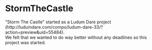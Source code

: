 # StormTheCastle
<p>"Storm The Castle" started as a Ludum Dare project (http://ludumdare.com/compo/ludum-dare-33/?action=preview&uid=55484). <br>
We felt that we wanted to do way better without any deadlines so this project was started.</p>
